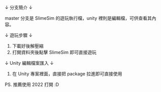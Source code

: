 ↓ 分支簡介 ↓

master 分支是 SlimeSim 的遊玩執行檔，unity 裡則是編輯檔，可供查看其內容。

↓ 遊玩步驟 ↓
1. 下載好後解壓縮
2. 打開資料夾後點擊 SlimeSim 即可直接遊玩

↓ Unity 編輯檔案匯入 ↓
1. 在 Unity 專案裡面，直接把 package 拉進即可直接使用

PS. 推薦使用 2022 打開 :D 
